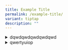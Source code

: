 ```yaml
---
title: Example Title
permalink: /example-title/
variant: tiptap
description: ""
---
```

<div data-type="detailGroup" class="isomer-accordion isomer-accordion-white">
<details class="isomer-details">
<summary>dqwdqwdqwdqwdqwd</summary>
<div data-type="detailsContent" class="isomer-details-content">
<p>test test</p>
</div>
</details>
<details class="isomer-details">
<summary>qwertyuiop</summary>
<div data-type="detailsContent" class="isomer-details-content">
<p></p>
</div>
</details>
</div>
<p></p>